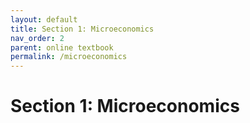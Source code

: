 ```yaml
---
layout: default
title: Section 1: Microeconomics
nav_order: 2
parent: online textbook
permalink: /microeconomics
---
```


# Section 1: Microeconomics
